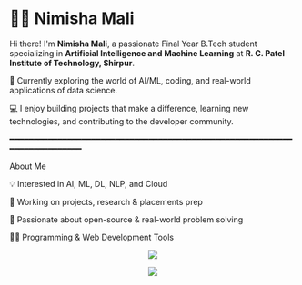 # 👩‍💻 Nimisha Mali

Hi there! I'm **Nimisha Mali**, a passionate Final Year B.Tech student specializing in **Artificial Intelligence and Machine Learning** at **R. C. Patel Institute of Technology, Shirpur**.

🌱 Currently exploring the world of AI/ML, coding, and real-world applications of data science.

💻 I enjoy building projects that make a difference, learning new technologies, and contributing to the developer community.

  
━━━━━━━━━━━━━━━━━━━━━━━━━━━━━━━━━━━━━━━━━━━━━━━━━━━━━━━━━━━━━━━━━━━━━━━━━━




About Me


💡 Interested in AI, ML, DL, NLP, and Cloud

🚀 Working on projects, research & placements prep

🌱 Passionate about open-source & real-world problem solving



👨‍💻 Programming & Web Development Tools
<p align="center"> <img src="https://skillicons.dev/icons?i=c,java,python,html,css,javascript,react,nodejs,mysql,aws" /> </p>

<p align="center"> <img src="https://skillicons.dev/icons?i=git,github,vscode" /> </p>




